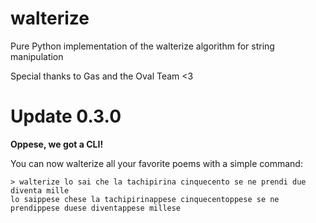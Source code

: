# walterize

Pure Python implementation of the walterize algorithm for string manipulation

Special thanks to Gas and the Oval Team <3

# Update 0.3.0

**Oppese, we got a CLI!**

You can now walterize all your favorite poems with a simple command:

```
> walterize lo sai che la tachipirina cinquecento se ne prendi due diventa mille
lo saippese chese la tachipirinappese cinquecentoppese se ne prendippese duese diventappese millese
```

